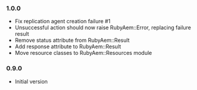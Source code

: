### 1.0.0
* Fix replication agent creation failure #1
* Unsuccessful action should now raise RubyAem::Error, replacing failure result
* Remove status attribute from RubyAem::Result
* Add response attribute to RubyAem::Result
* Move resource classes to RubyAem::Resources module

### 0.9.0
* Initial version
